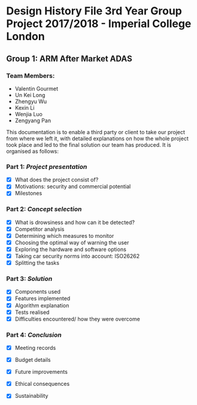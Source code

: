 # Design History File 3rd Year Group Project 2017/2018 - Imperial College London

## Group 1: ARM After Market ADAS 

### Team Members:
- Valentin Gourmet
- Un Kei Long
- Zhengyu Wu
- Kexin Li
- Wenjia Luo
- Zengyang Pan


This documentation is to enable a third party or client to take our project from where we left it, with detailed explanations on how the whole project took place and led to the final solution our team has produced.
It is organised as follows:

### Part 1: *Project presentation*
- [x] What does the project consist of?
- [x] Motivations: security and commercial potential
- [x] Milestones

### Part 2: *Concept selection*
- [x] What is drowsiness and how can it be detected?
- [x] Competitor analysis
- [x] Determining which measures to monitor
- [x] Choosing the optimal way of warning the user
- [x] Exploring the hardware and software options
- [x] Taking car security norms into account: ISO26262
- [x] Splitting the tasks

### Part 3: *Solution*
- [x] Components used
- [x] Features implemented
- [x] Algorithm explanation
- [x] Tests realised
- [x] Difficulties encountered/ how they were overcome

### Part 4: *Conclusion*
- [x] Meeting records
- [x] Budget details
- [x] Future improvements
- [x] Ethical consequences
- [x] Sustainability

